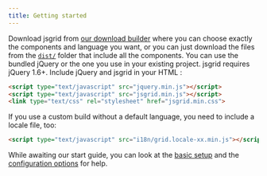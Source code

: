 ```yaml
---
title: Getting started
---
```


Download jsgrid from [our download builder](download/index.md) where you can choose exactly the components and language you want, or you can just download the files from the [`dist/`](https://github.com/openpsa/jsgrid/tree/master/dist) folder that include all the components.
You can use the bundled jQuery or the one you use in your existing project. jsgrid requires jQuery 1.6+.
Include jQuery and jsgrid in your HTML :

```html
<script type="text/javascript" src="jquery.min.js"></script>
<script type="text/javascript" src="jsgrid.min.js"></script>
<link type="text/css" rel="stylesheet" href="jsgrid.min.css">
```
If you use a custom build without a default language, you need to include a locale file, too:

```html
<script type="text/javascript" src="i18n/grid.locale-xx.min.js"></script>
```

While awaiting our start guide, you can look at the [basic setup](demos/local.md) and the [configuration options](configuration.md) for help.
